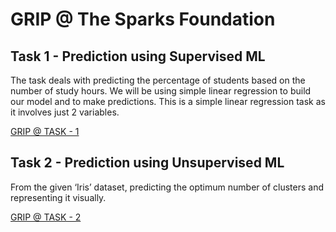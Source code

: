 # GRIP @ The Sparks Foundation

## Task 1 - Prediction using Supervised ML

The task deals with predicting the percentage of students based on the number of study hours. We will be using simple linear regression to build our model and to make predictions. This is a simple linear regression task as it involves just 2 variables.

[GRIP @ TASK - 1](https://github.com/deepthiinduri/GRIP-TheSparksFoundation/blob/cdd4dfa3034f04a91baf597728acc95bc68810c3/TASK%20-%201.ipynb)


## Task 2 - Prediction using Unsupervised ML

From the given ‘Iris’ dataset, predicting the optimum number of clusters and representing it visually.

[GRIP @ TASK - 2](https://github.com/deepthiinduri/GRIP-TheSparksFoundation/blob/b29fd7d88bfa4be9855203dc62f3e6edd4939c00/TASK%20-%202.ipynb)
